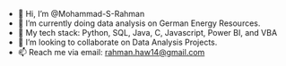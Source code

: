 - 👋 Hi, I’m @Mohammad-S-Rahman
- 👀 I’m currently doing data analysis on German Energy Resources. 
- 🌱 My tech stack: Python, SQL, Java, C, Javascript, Power BI, and VBA 
- 💞️ I’m looking to collaborate on Data Analysis Projects.
- 📫 Reach me via email: rahman.haw14@gmail.com

<!---
Mohammad-S-Rahman/Mohammad-S-Rahman is a ✨ special ✨ repository because its `README.md` (this file) appears on your GitHub profile.
You can click the Preview link to take a look at your changes.
--->
